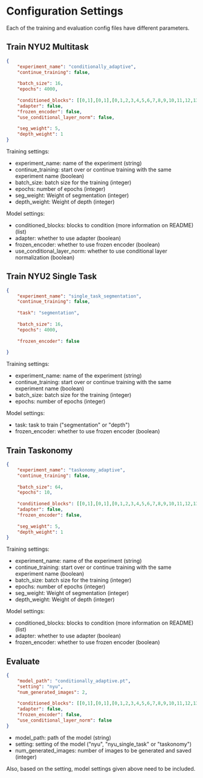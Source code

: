# Configuration Settings

Each of the training and evaluation config files have different parameters.

## Train NYU2 Multitask
```json
{
    "experiment_name": "conditionally_adaptive",
    "continue_training": false,
    
    "batch_size": 16,
    "epochs": 4000,
    
    "conditioned_blocks": [[0,1],[0,1],[0,1,2,3,4,5,6,7,8,9,10,11,12,13,14,15,16,17],[0,1]],
    "adapter": false,
    "frozen_encoder": false,
    "use_conditional_layer_norm": false,
        
    "seg_weight": 5,
    "depth_weight": 1
}

```
Training settings:
- experiment_name: name of the experiment (string)
- continue_training: start over or continue training with the same experiment name (boolean)
- batch_size: batch size for the training (integer)
- epochs: number of epochs (integer)
- seg_weight: Weight of segmentation (integer)
- depth_weight: Weight of depth (integer)

Model settings:
- conditioned_blocks: blocks to condition (more information on README) (list)
- adapter: whether to use adapter (boolean)
- frozen_encoder: whether to use frozen encoder (boolean)
- use_conditional_layer_norm: whether to use conditional layer normalization (boolean)


## Train NYU2 Single Task
```json
{
    "experiment_name": "single_task_segmentation",
    "continue_training": false,
    
    "task": "segmentation",
    
    "batch_size": 16,
    "epochs": 4000,
    
    "frozen_encoder": false
        
}

```
Training settings:
- experiment_name: name of the experiment (string)
- continue_training: start over or continue training with the same experiment name (boolean)
- batch_size: batch size for the training (integer)
- epochs: number of epochs (integer)

Model settings:
- task: task to train ("segmentation" or "depth")
- frozen_encoder: whether to use frozen encoder (boolean)


## Train Taskonomy
```json
{
    "experiment_name": "taskonomy_adaptive",
    "continue_training": false,
    
    "batch_size": 64,
    "epochs": 10,
    
    "conditioned_blocks": [[0,1],[0,1],[0,1,2,3,4,5,6,7,8,9,10,11,12,13,14,15,16,17],[0,1]],
    "adapter": false,
    "frozen_encoder": false,
        
    "seg_weight": 5,
    "depth_weight": 1
}


```
Training settings:
- experiment_name: name of the experiment (string)
- continue_training: start over or continue training with the same experiment name (boolean)
- batch_size: batch size for the training (integer)
- epochs: number of epochs (integer)
- seg_weight: Weight of segmentation (integer)
- depth_weight: Weight of depth (integer)

Model settings:
- conditioned_blocks: blocks to condition (more information on README) (list)
- adapter: whether to use adapter (boolean)
- frozen_encoder: whether to use frozen encoder (boolean)


## Evaluate
```json
{
    "model_path": "conditionally_adaptive.pt",
    "setting": "nyu",
    "num_generated_images": 2,
        
    "conditioned_blocks": [[0,1],[0,1],[0,1,2,3,4,5,6,7,8,9,10,11,12,13,14,15,16,17],[0,1]],
    "adapter": false,
    "frozen_encoder": false,
    "use_conditional_layer_norm": false   
}
```

- model_path: path of the model (string)
- setting: setting of the model ("nyu", "nyu_single_task" or "taskonomy")
- num_generated_images: number of images to be generated and saved (integer)

Also, based on the setting, model settings given above need to be included.
